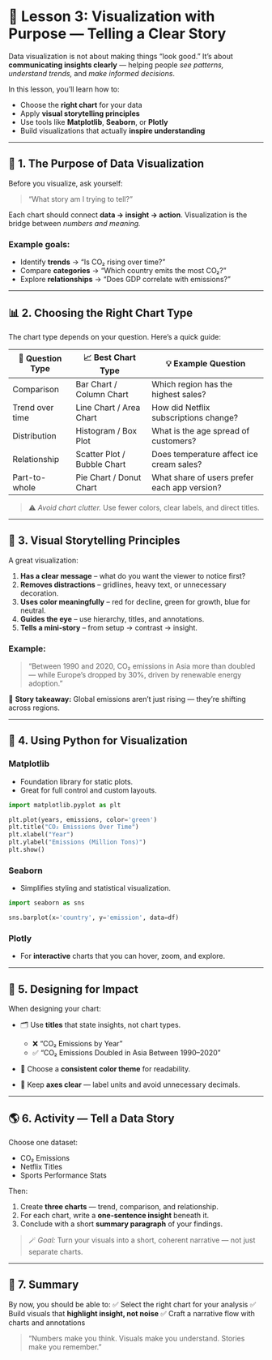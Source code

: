 

# 🎨 **Lesson 3: Visualization with Purpose — Telling a Clear Story**

Data visualization is not about making things “look good.”
It’s about **communicating insights clearly** — helping people *see patterns, understand trends,* and *make informed decisions*.

In this lesson, you’ll learn how to:

* Choose the **right chart** for your data
* Apply **visual storytelling principles**
* Use tools like **Matplotlib**, **Seaborn**, or **Plotly**
* Build visualizations that actually **inspire understanding**

---

## 🧭 **1. The Purpose of Data Visualization**

Before you visualize, ask yourself:

> “What story am I trying to tell?”

Each chart should connect **data → insight → action**.
Visualization is the bridge between *numbers and meaning.*

### Example goals:

* Identify **trends** → “Is CO₂ rising over time?”
* Compare **categories** → “Which country emits the most CO₂?”
* Explore **relationships** → “Does GDP correlate with emissions?”

---

## 📊 **2. Choosing the Right Chart Type**

The chart type depends on your question.
Here’s a quick guide:

| 🧩 **Question Type** | 📈 **Best Chart Type**      | 💡 **Example Question**                      |
| -------------------- | --------------------------- | -------------------------------------------- |
| Comparison           | Bar Chart / Column Chart    | Which region has the highest sales?          |
| Trend over time      | Line Chart / Area Chart     | How did Netflix subscriptions change?        |
| Distribution         | Histogram / Box Plot        | What is the age spread of customers?         |
| Relationship         | Scatter Plot / Bubble Chart | Does temperature affect ice cream sales?     |
| Part-to-whole        | Pie Chart / Donut Chart     | What share of users prefer each app version? |

> ⚠️ *Avoid chart clutter.* Use fewer colors, clear labels, and direct titles.

---

## 🧠 **3. Visual Storytelling Principles**

A great visualization:

1. **Has a clear message** – what do you want the viewer to notice first?
2. **Removes distractions** – gridlines, heavy text, or unnecessary decoration.
3. **Uses color meaningfully** – red for decline, green for growth, blue for neutral.
4. **Guides the eye** – use hierarchy, titles, and annotations.
5. **Tells a mini-story** – from setup → contrast → insight.

### Example:

> “Between 1990 and 2020, CO₂ emissions in Asia more than doubled —
> while Europe’s dropped by 30%, driven by renewable energy adoption.”

🎯 **Story takeaway:**
Global emissions aren’t just rising — they’re shifting across regions.

---

## 🧮 **4. Using Python for Visualization**

### **Matplotlib**

* Foundation library for static plots.
* Great for full control and custom layouts.

```python
import matplotlib.pyplot as plt

plt.plot(years, emissions, color='green')
plt.title("CO₂ Emissions Over Time")
plt.xlabel("Year")
plt.ylabel("Emissions (Million Tons)")
plt.show()
```

### **Seaborn**

* Simplifies styling and statistical visualization.

```python
import seaborn as sns

sns.barplot(x='country', y='emission', data=df)
```

### **Plotly**

* For **interactive** charts that you can hover, zoom, and explore.

---

## 🎯 **5. Designing for Impact**

When designing your chart:

* 🗂️ Use **titles** that state insights, not chart types.

  * ❌ “CO₂ Emissions by Year”
  * ✅ “CO₂ Emissions Doubled in Asia Between 1990–2020”
* 🎨 Choose a **consistent color theme** for readability.
* 🧾 Keep **axes clear** — label units and avoid unnecessary decimals.

---

## 🌎 **6. Activity — Tell a Data Story**

Choose one dataset:

* CO₂ Emissions
* Netflix Titles
* Sports Performance Stats

Then:

1. Create **three charts** — trend, comparison, and relationship.
2. For each chart, write a **one-sentence insight** beneath it.
3. Conclude with a short **summary paragraph** of your findings.

> 🪄 *Goal:* Turn your visuals into a short, coherent narrative — not just separate charts.

---

## 🧩 **7. Summary**

By now, you should be able to:
✅ Select the right chart for your analysis
✅ Build visuals that **highlight insight, not noise**
✅ Craft a narrative flow with charts and annotations

> “Numbers make you think.
> Visuals make you understand.
> Stories make you remember.”

